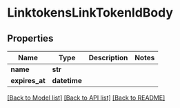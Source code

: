 # LinktokensLinkTokenIdBody

## Properties
Name | Type | Description | Notes
------------ | ------------- | ------------- | -------------
**name** | **str** |  | 
**expires_at** | **datetime** |  | 

[[Back to Model list]](../README.md#documentation-for-models) [[Back to API list]](../README.md#documentation-for-api-endpoints) [[Back to README]](../README.md)


